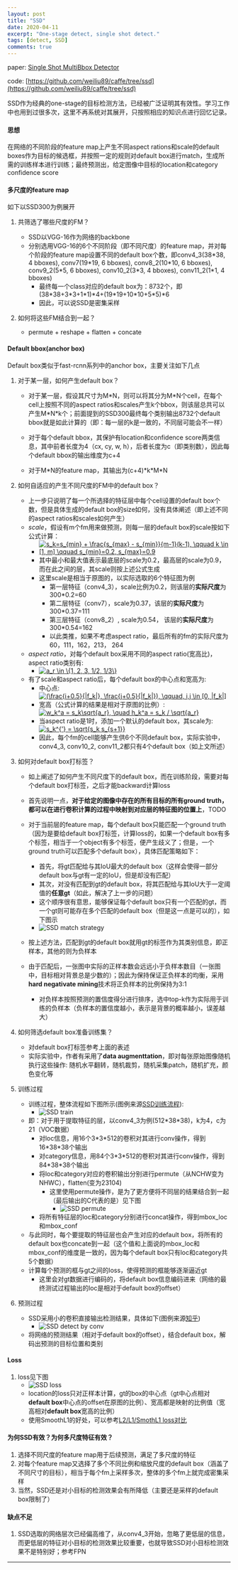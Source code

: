 ```yaml
---
layout: post
title: "SSD"
date: 2020-04-11
excerpt: "One-stage detect, single shot detect."
tags: [detect, SSD]
comments: true
---
```


paper: [Single Shot MultiBbox Detector](https://arxiv.org/abs/1512.02325)

code: [https://github.com/weiliu89/caffe/tree/ssd](https://github.com/weiliu89/caffe/tree/ssd)

SSD作为经典的one-stage的目标检测方法，已经被广泛证明其有效性。学习工作中也用到过很多次，这里不再系统对其展开，只按照相应的知识点进行回忆记录。

#### 思想
在网络的不同阶段的feature map上产生不同aspect rations和scale的default boxes作为目标的候选框，并按照一定的规则对default box进行match，生成所需的训练样本进行训练；最终预测出，给定图像中目标的location和category confidence score


#### 多尺度的feature map
如下以SSD300为例展开

1. 共筛选了哪些尺度的FM？
    * SSD以VGG-16作为网络的backbone
    * 分别选用VGG-16的6个不同阶段（即不同尺度）的feature map，并对每个阶段的feature map设置不同的default box个数，即conv4_3(38\*38, 4 bboxes), conv7(19\*19, 6 bboxes), conv8_2(10\*10, 6 bboxes), conv9_2(5\*5, 6 bboxes), conv10_2(3\*3, 4 bboxes), conv11_2(1\*1, 4 bboxes)
        * 最终每一个class对应的default box为：8732个，即(38\*38+3\*3+1\*1)\*4+(19\*19+10\*10+5\*5)\*6
        * 因此，可以说SSD是密集采样

2. 如何将这些FM结合到一起？
    * permute + reshape + flatten + concate

#### Default bbox(anchor box)
Default box类似于fast-rcnn系列中的anchor box，主要关注如下几点

1. 对于某一层，如何产生default box？
    * 对于某一层，假设其尺寸为M\*N，则可以将其分为M\*N个cell，在每个cell上按照不同的aspect ratios和scales产生k个bbox，则该层总共可以产生M\*N\*k个；前面提到的SSD300最终每个类别输出8732个default bbox就是如此计算的（即：每一层的k是一致的，不同层可能会不一样）

    * 对于每个default bbox，其保护有location和confidence score两类信息，其中前者长度为4（cx, cy, w, h），后者长度为c（即类别数），因此每个default bbox的输出维度为c+4
    * 对于M\*N的feature map，其输出为(c+4)\*k\*M\*N

2. 如何自适应的产生不同尺度的FM中的default box？
    * 上一步只说明了每一个所选择的特征层中每个cell设置的default box个数，但是具体生成的default box的size如何，没有具体阐述（即上述不同的aspect ratios和scales如何产生）
    * *scale*，假设有m个fm用来做预测，则每一层的default box的scale按如下公式计算：
        * <a href="https://www.codecogs.com/eqnedit.php?latex=s_k=s_{min}&space;&plus;&space;\frac{s_{max}&space;-&space;s_{min}}{m-1}(k-1),&space;\qquad&space;k&space;\in&space;[1,&space;m]&space;\qquad&space;s_{min}=0.2,&space;s_{max}=0.9" target="_blank"><img src="https://latex.codecogs.com/gif.latex?s_k=s_{min}&space;&plus;&space;\frac{s_{max}&space;-&space;s_{min}}{m-1}(k-1),&space;\qquad&space;k&space;\in&space;[1,&space;m]&space;\qquad&space;s_{min}=0.2,&space;s_{max}=0.9" title="s_k=s_{min} + \frac{s_{max} - s_{min}}{m-1}(k-1), \qquad k \in [1, m] \qquad s_{min}=0.2, s_{max}=0.9" /></a>
        * 其中最小和最大值表示最底层的scale为0.2，最高层的scale为0.9，而在此之间的层，其scale则按上述公式生成
        * 这里scale是相当于原图的，以实际选取的6个特征图为例
            * 第一层特征（conv4_3），scale比例为0.2，则该层的**实际尺度**为300\*0.2=60
            * 第二层特征（conv7），scale为0.37，该层的**实际尺度**为300\*0.37=111
            * 第三层特征（conv8_2）, scale为0.54， 该层的**实际尺度**为300\*0.54=162
            * 以此类推，如果不考虑aspect ratio，最后所有的fm的实际尺度为60，111，162，213， 264
    * *aspect ratio*，对每个default box采用不同的aspect ratio(宽高比)，aspect ratio类别有:
        * <a href="https://www.codecogs.com/eqnedit.php?latex=a_r&space;\in&space;\{1,&space;2,&space;3,&space;1/2,&space;1/3\}" target="_blank"><img src="https://latex.codecogs.com/gif.latex?a_r&space;\in&space;\{1,&space;2,&space;3,&space;1/2,&space;1/3\}" title="a_r \in \{1, 2, 3, 1/2, 1/3\}" /></a>
    * 有了scale和aspect ratio后，每个default box的中心点和宽高为:
        * 中心点: <a href="https://www.codecogs.com/eqnedit.php?latex=(\frac{i&plus;0.5}{|f_k|},&space;\frac{j&plus;0.5}{|f_k|}),&space;\qquad,&space;i,j&space;\in&space;[0,&space;|f_k|]" target="_blank"><img src="https://latex.codecogs.com/gif.latex?(\frac{i&plus;0.5}{|f_k|},&space;\frac{j&plus;0.5}{|f_k|}),&space;\qquad,&space;i,j&space;\in&space;[0,&space;|f_k|]" title="(\frac{i+0.5}{|f_k|}, \frac{j+0.5}{|f_k|}), \qquad, i,j \in [0, |f_k|]" /></a>
        * 宽高（公式计算的结果是相对于原图的比例）: <a href="https://www.codecogs.com/eqnedit.php?latex=w_k^a&space;=&space;s_k\sqrt{a_r},&space;\quad&space;h_k^a&space;=&space;s_k&space;/&space;\sqrt{a_r}" target="_blank"><img src="https://latex.codecogs.com/gif.latex?w_k^a&space;=&space;s_k\sqrt{a_r},&space;\quad&space;h_k^a&space;=&space;s_k&space;/&space;\sqrt{a_r}" title="w_k^a = s_k\sqrt{a_r}, \quad h_k^a = s_k / \sqrt{a_r}" /></a>
        * 当aspect ratio是1时，添加一个默认的default box，其scale为: <a href="https://www.codecogs.com/eqnedit.php?latex=s_k^{'}&space;=&space;\sqrt{s_k&space;s_{s&plus;1}}" target="_blank"><img src="https://latex.codecogs.com/gif.latex?s_k^{'}&space;=&space;\sqrt{s_k&space;s_{s&plus;1}}" title="s_k^{'} = \sqrt{s_k s_{s+1}}" /></a>
        * 因此，每个fm的cell能够产生供6个不同default box，实际实验中，conv4_3, conv10_2, conv11_2都只有4个default box（如上文所述）

3. 如何对default box打标签？
    * 如上阐述了如何产生不同尺度下的default box，而在训练阶段，需要对每个default box打标签，之后才能backward计算loss
    * 首先说明一点，**对于给定的图像中存在的所有目标的所有ground truth，都可以在进行卷积计算的过程中映射到对应层的特征图的位置上**，TODO
    * 对于当前层的feature map，每个default box只能匹配一个ground truth（因为是要给default box打标签，计算loss的，如果一个default box有多个标签，相当于一个object有多个标签，便产生歧义了；但是，一个ground truth可以匹配多个default box），具体匹配策略如下：
        * 首先，将gt匹配给与其IoU最大的default box（这样会使得一部分default box与gt有一定的IoU，但是却没有匹配）
        * 其次，对没有匹配到gt的default box，将其匹配给与其IoU大于一定阈值的**任意gt**（如此，解决了上一步的问题）
        * 这个顺序很有意思，能够保证每个default box只有一个匹配的gt，而一个gt则可能存在多个匹配的default box（但是这一点是可以的），如下图示
        * ![SSD match strategy](./det_attachments/det2_SSD_gt_matching.png)
    * 按上述方法，匹配到gt的default box就用gt的标签作为其类别信息，即正样本，其他的则为负样本

    * 由于匹配后，一张图中实际的正样本数会远远小于负样本数目（一张图中，目标相对背景总是少数的）；因此为保持保证正负样本的均衡，采用**hard negativate mining**技术将正负样本的比例保持为3:1
        * 对负样本按照预测的置信度得分进行排序，选中top-k作为实际用于训练的负样本（负样本的置信度越小，表示是背景的概率越小，误差越大）

4. 如何筛选default box准备训练集？
    * 对default box打标签参考上面的表述
    * 实际实验中，作者有采用了**data augmenttation**，即对每张原始图像随机执行这些操作: 随机水平翻转，随机裁剪，随机采集patch，随机扩充，颜色变化等

5. 训练过程
    * 训练过程，整体流程如下图所示(图例来源[SSD训练流程][SSD训练流程]):
        * ![SSD train](./det_attachments/det2_SSD_train.png)
    * 即：对于用于提取特征的层，以conv4_3为例(512\*38\*38)，k为4，c为21（VOC数据）
        * 对loc信息，用16个3\*3\*512的卷积对其进行conv操作，得到16\*38\*38个输出
        * 对category信息，用84个3\*3\*512的卷积对其进行conv操作，得到84\*38\*38个输出
        * 将loc和category对应的卷积输出分别进行permute（从NCHW变为NHWC），flatten(变为23104)
            * 这里使用permute操作，是为了更方便将不同层的结果结合到一起（最后输出的C代表的是）见下图
                * ![SSD permute](./det_attachments/det2_SSD_permute.png)
        * 将所有特征层的loc和category分别进行concat操作，得到mbox_loc和mbox_conf
    * 与此同时，每个要提取的特征层也会产生对应的default box，将所有的default box也concate到一起（这个值和上面说的mbox_loc和mbox_conf的维度是一致的，因为每个default box只有loc和category共5个数据）
    * 计算每个预测的框与gt之间的loss，使得预测的框能够逐渐逼近gt
        * 这里会对gt数据进行编码的，将default box信息编码进来（网络的最终测试过程输出的loc是相对于default box的offset）

6. 预测过程
    * SSD采用小的卷积直接输出检测结果，具体如下(图例来源[知乎][知乎])
        * ![SSD detect by conv](./det_attachments/det2_SSD_detect_by_conv.png)
    * 将网络的预测结果（相对于default box的offset），结合default box，解码出预测的目标位置和类别

#### Loss
1. loss见下图
    * ![SSD loss](./det_attachments/det2_SSD_loss.png)
    * location的loss只对正样本计算，gt的box的中心点（gt中心点相对**default box**中心点的offset在原图的比例）、宽高都是映射的比例值（宽高相对**default box**宽高的比例）
    * 使用SmoothL1的好处，可以参考[L2/L1/SmothL1 loss对比][L2/L1/SmothL1 loss对比]

#### 为何SSD有效？为何多尺度特征有效？
1. 选择不同尺度的feature map用于后续预测，满足了多尺度的特征
2. 对每个feature map又选择了多个不同比例和缩放尺度的default box（涵盖了不同尺寸的目标），相当于每个fm上采样多次，整体的多个fm上就完成密集采样
3. 当然，SSD还是对小目标的检测效果会有所降低（主要还是采样的default box限制了）

#### 缺点不足
1. SSD选取的网络层次已经偏高维了，从conv4_3开始，忽略了更低层的信息，而更低层的特征对小目标的检测效果比较重要，也就导致SSD对小目标检测效果不是特别好；参考FPN


----

[知乎]: https://zhuanlan.zhihu.com/p/33544892 "zhihu"
[L2/L1/SmothL1 loss对比]: https://www.zhihu.com/question/58200555/answer/621174180
[SSD训练流程]: https://www.cnblogs.com/xuanyuyt/p/7222867.html#_label1

